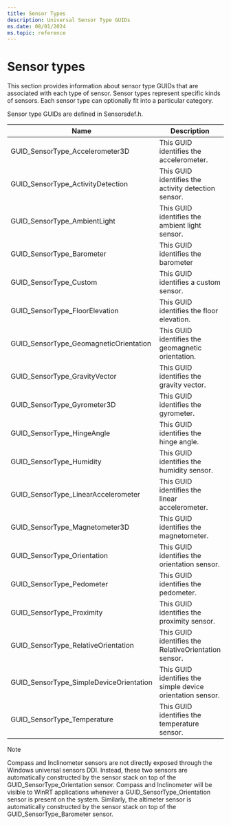 ```yaml
---
title: Sensor Types
description: Universal Sensor Type GUIDs
ms.date: 08/01/2024
ms.topic: reference
---
```


# Sensor types

This section provides information about sensor type GUIDs that are associated with each type of sensor. Sensor types represent specific kinds of sensors. Each sensor type can optionally fit into a particular category.

Sensor type GUIDs are defined in Sensorsdef.h.

| Name | Description |
|---|---|
| GUID_SensorType_Accelerometer3D | This GUID identifies the accelerometer. |
| GUID_SensorType_ActivityDetection | This GUID identifies the activity detection sensor. |
| GUID_SensorType_AmbientLight | This GUID identifies the ambient light sensor. |
| GUID_SensorType_Barometer | This GUID identifies the barometer |
| GUID_SensorType_Custom | This GUID identifies a custom sensor. |
| GUID_SensorType_FloorElevation | This GUID identifies the floor elevation. |
| GUID_SensorType_GeomagneticOrientation | This GUID identifies the geomagnetic orientation. |
| GUID_SensorType_GravityVector | This GUID identifies the gravity vector. |
| GUID_SensorType_Gyrometer3D | This GUID identifies the gyrometer. |
| GUID_SensorType_HingeAngle | This GUID identifies the hinge angle. |
| GUID_SensorType_Humidity | This GUID identifies the humidity sensor. |
| GUID_SensorType_LinearAccelerometer | This GUID identifies the linear accelerometer. |
| GUID_SensorType_Magnetometer3D | This GUID identifies the magnetometer. |
| GUID_SensorType_Orientation | This GUID identifies the orientation sensor. |
| GUID_SensorType_Pedometer | This GUID identifies the pedometer. |
| GUID_SensorType_Proximity | This GUID identifies the proximity sensor. |
| GUID_SensorType_RelativeOrientation | This GUID identifies the RelativeOrientation sensor. |
| GUID_SensorType_SimpleDeviceOrientation | This GUID identifies the simple device orientation sensor. |
| GUID_SensorType_Temperature | This GUID identifies the temperature sensor. |

> [!NOTE]
> Compass and Inclinometer sensors are not directly exposed through the Windows universal sensors DDI. Instead, these two sensors are automatically constructed by the sensor stack on top of the GUID_SensorType_Orientation sensor.
> Compass and Inclinometer will be visible to WinRT applications whenever a GUID_SensorType_Orientation sensor is present on the system. Similarly, the altimeter sensor is automatically constructed by the sensor stack on top of the GUID_SensorType_Barometer sensor.

